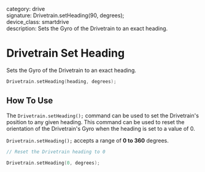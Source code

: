 category: drive  
signature: Drivetrain.setHeading(90, degrees);  
device_class: smartdrive  
description: Sets the Gyro of the Drivetrain to an exact heading.  

# Drivetrain Set Heading

Sets the Gyro of the Drivetrain to an exact heading.

```cpp
Drivetrain.setHeading(heading, degrees);
```

## How To Use

The `Drivetrain.setHeading();` command can be used to set the Drivetrain's position to any given heading. This command can be used to reset the orientation of the Drivetrain's Gyro when the heading is set to a value of 0.

`Drivetrain.setHeading();` accepts a range of **0 to 360** degrees.

```cpp
// Reset the Drivetrain heading to 0

Drivetrain.setHeading(0, degrees);
```

<advanced>
</advanced>